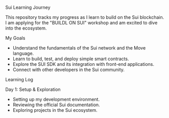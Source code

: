 Sui Learning Journey

This repository tracks my progress as I learn to build on the Sui blockchain. I am applying for the "BUILDL ON SUI" workshop and am excited to dive into the ecosystem.

 My Goals

* Understand the fundamentals of the Sui network and the Move language.
* Learn to build, test, and deploy simple smart contracts.
* Explore the SUI SDK and its integration with front-end applications.
* Connect with other developers in the Sui community.

Learning Log

Day 1: Setup & Exploration
* Setting up my development environment.
* Reviewing the official Sui documentation.
* Exploring projects in the Sui ecosystem.
